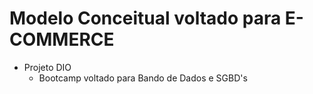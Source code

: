 # Modelo Conceitual voltado para E-COMMERCE
- Projeto DIO
    - Bootcamp voltado para Bando de Dados e SGBD's
